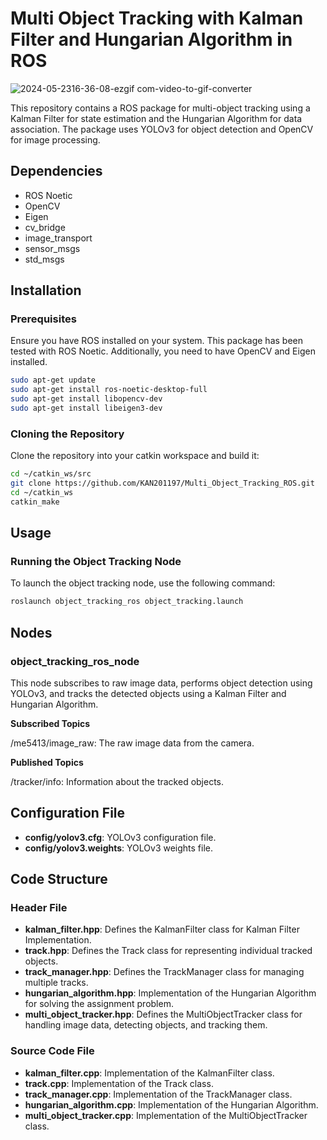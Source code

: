 # Multi Object Tracking with Kalman Filter and Hungarian Algorithm in ROS

![2024-05-2316-36-08-ezgif com-video-to-gif-converter](https://github.com/KAN201197/Multi_Object_Tracking_ROS/assets/128454220/c1ab8b93-9f75-4b75-9718-89a975fa5b6d)

This repository contains a ROS package for multi-object tracking using a Kalman Filter for state estimation and the Hungarian Algorithm for data association. The package uses YOLOv3 for object detection and OpenCV for image processing.

## Dependencies

- ROS Noetic
- OpenCV
- Eigen
- cv_bridge
- image_transport
- sensor_msgs
- std_msgs

## Installation

### Prerequisites

Ensure you have ROS installed on your system. This package has been tested with ROS Noetic. Additionally, you need to have OpenCV and Eigen installed.

```bash
sudo apt-get update
sudo apt-get install ros-noetic-desktop-full
sudo apt-get install libopencv-dev
sudo apt-get install libeigen3-dev
```

### Cloning the Repository
Clone the repository into your catkin workspace and build it:

```bash
cd ~/catkin_ws/src
git clone https://github.com/KAN201197/Multi_Object_Tracking_ROS.git
cd ~/catkin_ws
catkin_make
```

## Usage
### Running the Object Tracking Node

To launch the object tracking node, use the following command:

```bash
roslaunch object_tracking_ros object_tracking.launch
```
## Nodes

### object_tracking_ros_node
This node subscribes to raw image data, performs object detection using YOLOv3, and tracks the detected objects using a Kalman Filter and Hungarian Algorithm.

**Subscribed Topics**

/me5413/image_raw: The raw image data from the camera.

**Published Topics**

/tracker/info: Information about the tracked objects.

## Configuration File

- **config/yolov3.cfg**: YOLOv3 configuration file.
- **config/yolov3.weights**: YOLOv3 weights file.

## Code Structure
### Header File
- **kalman_filter.hpp**: Defines the KalmanFilter class for Kalman Filter Implementation.
- **track.hpp**: Defines the Track class for representing individual tracked objects.
- **track_manager.hpp**: Defines the TrackManager class for managing multiple tracks.
- **hungarian_algorithm.hpp**: Implementation of the Hungarian Algorithm for solving the assignment problem.
- **multi_object_tracker.hpp**: Defines the MultiObjectTracker class for handling image data, detecting objects, and tracking them.

### Source Code File
- **kalman_filter.cpp**: Implementation of the KalmanFilter class.
- **track.cpp**: Implementation of the Track class.
- **track_manager.cpp**: Implementation of the TrackManager class.
- **hungarian_algorithm.cpp**: Implementation of the Hungarian Algorithm.
- **multi_object_tracker.cpp**: Implementation of the MultiObjectTracker class.


